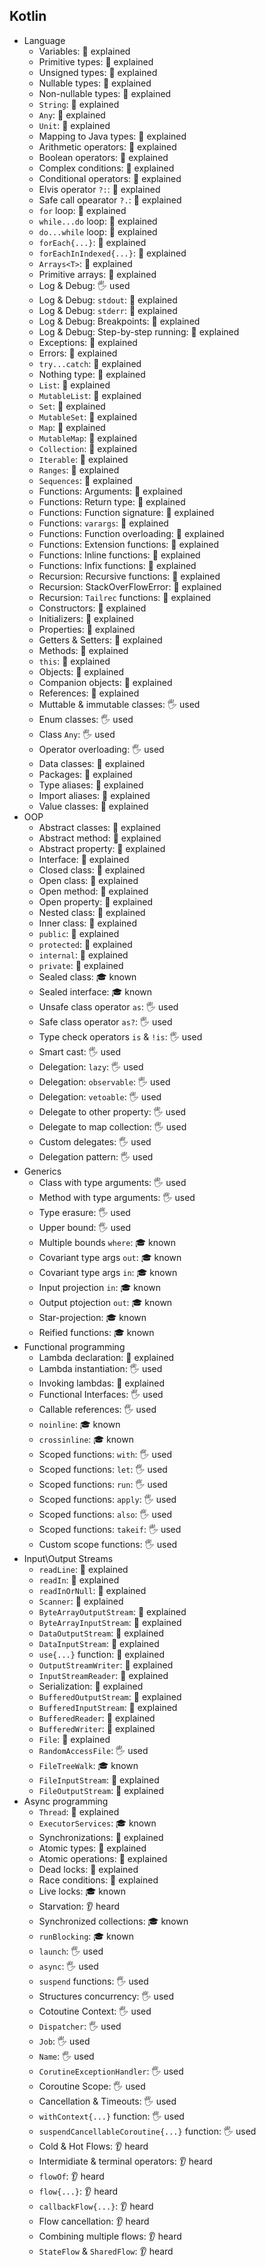 ## Kotlin
- Language
  - Variables: 🙋 explained
  - Primitive types: 🙋 explained
  - Unsigned types: 🙋 explained
  - Nullable types: 🙋 explained
  - Non-nullable types: 🙋 explained
  - `String`: 🙋 explained
  - `Any`: 🙋 explained
  - `Unit`: 🙋 explained
  - Mapping to Java types: 🙋 explained
  - Arithmetic operators: 🙋 explained
  - Boolean operators: 🙋 explained
  - Complex conditions: 🙋 explained
  - Conditional operators: 🙋 explained
  - Elvis operator `?:`: 🙋 explained
  - Safe call opearator `?.`: 🙋 explained
  - `for` loop: 🙋 explained
  - `while...do` loop: 🙋 explained
  - `do...while` loop: 🙋 explained
  - `forEach{...}`: 🙋 explained
  - `forEachInIndexed{...}`: 🙋 explained
  - `Arrays<T>`: 🙋 explained
  - Primitive arrays: 🙋 explained
  - Log & Debug: 🖐️ used
  - Log & Debug: `stdout`: 🙋 explained
  - Log & Debug: `stderr`: 🙋 explained
  - Log & Debug: Breakpoints: 🙋 explained
  - Log & Debug: Step-by-step running: 🙋 explained
  - Exceptions: 🙋 explained
  - Errors: 🙋 explained
  - `try...catch`: 🙋 explained
  - Nothing type: 🙋 explained
  - `List`: 🙋 explained
  - `MutableList`: 🙋 explained
  - `Set`: 🙋 explained
  - `MutableSet`: 🙋 explained
  - `Map`: 🙋 explained
  - `MutableMap`: 🙋 explained
  - `Collection`: 🙋 explained
  - `Iterable`: 🙋 explained
  - `Ranges`: 🙋 explained
  - `Sequences`: 🙋 explained
  - Functions: Arguments: 🙋 explained
  - Functions: Return type: 🙋 explained
  - Functions: Function signature: 🙋 explained
  - Functions: `varargs`: 🙋 explained
  - Functions: Function overloading: 🙋 explained
  - Functions: Extension functions: 🙋 explained
  - Functions: Inline functions: 🙋 explained
  - Functions: Infix functions: 🙋 explained
  - Recursion: Recursive functions: 🙋 explained
  - Recursion: StackOverFlowError: 🙋 explained
  - Recursion: `Tailrec` functions: 🙋 explained
  - Constructors: 🙋 explained
  - Initializers: 🙋 explained
  - Properties: 🙋 explained
  - Getters & Setters: 🙋 explained
  - Methods: 🙋 explained
  - `this`: 🙋 explained
  - Objects: 🙋 explained
  - Companion objects: 🙋 explained
  - References: 🙋 explained
  - Muttable & immutable classes: 🖐️ used
  - Enum classes: 🖐️ used
  - Class `Any`: 🖐️ used
  - Operator overloading: 🖐️ used
  - Data classes: 🙋 explained
  - Packages: 🙋 explained
  - Type aliases: 🙋 explained
  - Import aliases: 🙋 explained
  - Value classes: 🙋 explained
- OOP
  - Abstract classes: 🙋 explained
  - Abstract method: 🙋 explained
  - Abstract property: 🙋 explained
  - Interface: 🙋 explained
  - Closed class: 🙋 explained
  - Open class: 🙋 explained
  - Open method: 🙋 explained
  - Open property: 🙋 explained
  - Nested class: 🙋 explained
  - Inner class: 🙋 explained
  - `public`: 🙋 explained
  - `protected`: 🙋 explained
  - `internal`: 🙋 explained
  - `private`: 🙋 explained
  - Sealed class: 🎓 known
  - Sealed interface: 🎓 known
  - Unsafe class operator `as`: 🖐️ used
  - Safe class operator `as?`: 🖐️ used
  - Type check operators `is` & `!is`: 🖐️ used
  - Smart cast: 🖐️ used
  - Delegation: `lazy`: 🖐️ used
  - Delegation: `observable`: 🖐️ used
  - Delegation: `vetoable`: 🖐️ used
  - Delegate to other property: 🖐️ used
  - Delegate to map collection: 🖐️ used
  - Custom delegates: 🖐️ used
  - Delegation pattern: 🖐️ used
- Generics
  - Class with type arguments: 🖐️ used
  - Method with type arguments: 🖐️ used
  - Type erasure: 🖐️ used
  - Upper bound: 🖐️ used
  - Multiple bounds `where`: 🎓 known
  - Covariant type args `out`: 🎓 known
  - Covariant type args `in`: 🎓 known
  - Input projection `in`: 🎓 known
  - Output ptojection `out`: 🎓 known
  - Star-projection: 🎓 known
  - Reified functions: 🎓 known
- Functional programming
  - Lambda declaration: 🙋 explained
  - Lambda instantiation: 🖐️ used
  - Invoking lambdas: 🙋 explained
  - Functional Interfaces: 🖐️ used
  - Callable references: 🖐️ used
  - `noinline`: 🎓 known
  - `crossinline`: 🎓 known
  - Scoped functions: `with`: 🖐️ used
  - Scoped functions: `let`: 🖐️ used
  - Scoped functions: `run`: 🖐️ used
  - Scoped functions: `apply`: 🖐️ used
  - Scoped functions: `also`: 🖐️ used
  - Scoped functions: `takeif`: 🖐️ used
  - Custom scope functions: 🖐️ used
- Input\Output Streams
  - `readLine`: 🙋 explained
  - `readIn`: 🙋 explained
  - `readInOrNull`: 🙋 explained
  - `Scanner`: 🙋 explained
  - `ByteArrayOutputStream`: 🙋 explained
  - `ByteArrayInputStream`: 🙋 explained
  - `DataOutputStream`: 🙋 explained
  - `DataInputStream`: 🙋 explained
  - `use{...}` function: 🙋 explained
  - `OutputStreamWriter`: 🙋 explained
  - `InputStreamReader`: 🙋 explained
  - Serialization: 🙋 explained
  - `BufferedOutputStream`: 🙋 explained
  - `BufferedInputStream`: 🙋 explained
  - `BufferedReader`: 🙋 explained
  - `BufferedWriter`: 🙋 explained
  - `File`: 🙋 explained
  - `RandomAccessFile`: 🖐️ used
  - `FileTreeWalk`: 🎓 known
  - `FileInputStream`: 🙋 explained
  - `FileOutputStream`: 🙋 explained
- Async programming
  - `Thread`: 🙋 explained
  - `ExecutorServices`: 🎓 known
  - Synchronizations: 🙋 explained
  - Atomic types: 🙋 explained
  - Atomic operations: 🙋 explained
  - Dead locks: 🙋 explained
  - Race conditions: 🙋 explained
  - Live locks: 🎓 known
  - Starvation: 👂 heard
  - Synchronized collections: 🎓 known
  - `runBlocking`: 🎓 known
  - `launch`: 🖐️ used
  - `async`: 🖐️ used
  - `suspend` functions: 🖐️ used
  - Structures concurrency: 🖐️ used
  - Cotoutine Context: 🖐️ used
  - `Dispatcher`: 🖐️ used
  - `Job`: 🖐️ used
  - `Name`: 🖐️ used
  - `CorutineExceptionHandler`: 🖐️ used
  - Coroutine Scope: 🖐️ used
  - Cancellation & Timeouts: 🖐️ used
  - `withContext{...}` function: 🖐️ used
  - `suspendCancellableCoroutine{...}` function: 🖐️ used
  - Cold & Hot Flows: 👂 heard
  - Intermidiate & terminal operators: 👂 heard
  - `flowOf`: 👂 heard
  - `flow{...}`: 👂 heard
  - `callbackFlow{...}`: 👂 heard
  - Flow cancellation: 👂 heard
  - Combining multiple flows: 👂 heard
  - `StateFlow` & `SharedFlow`: 👂 heard
